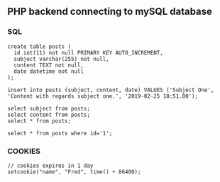 ## PHP backend connecting to mySQL database

### SQL
```
create table posts (
  id int(11) not null PRIMARY KEY AUTO_INCREMENT,
  subject varchar(255) not null,
  content TEXT not null,
  date datetime not null
);
```
```
insert into posts (subject, content, date) VALUES ('Subject One', 'Content with regards subject one.', '2019-02-25 18:51.00');
```
```
select subject from posts;
select content from posts;
select * from posts;
```
```
select * from posts where id='1';
```


### COOKIES
```
// cookies expires in 1 day
setcookie("name", "Fred", time() + 86400);
```